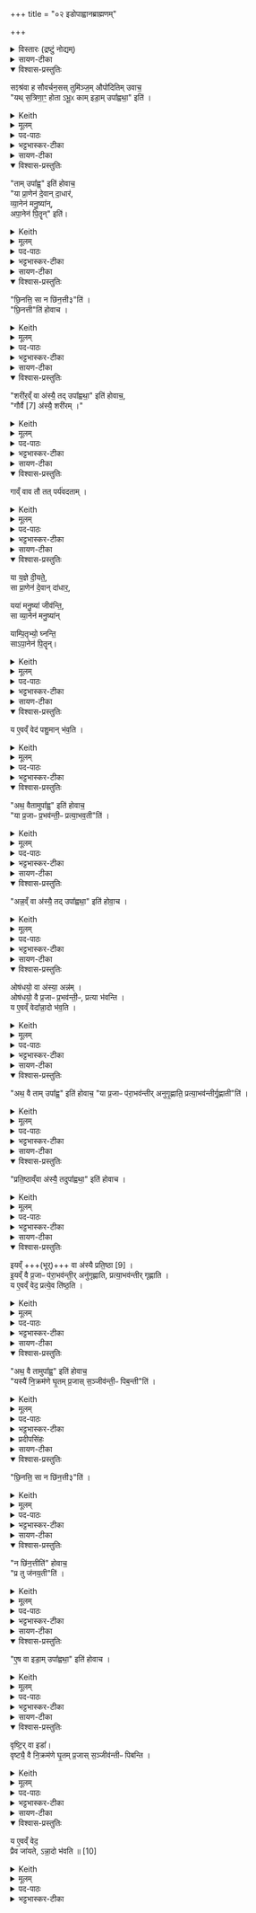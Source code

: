 +++
title = "०२ इडोपाह्वानब्राह्मणम्"

+++
<details><summary>विस्तारः (द्रष्टुं नोद्यम्)</summary>

(इडोपाह्वानब्राह्मणम् ) सꣵश्रव-स्तुमिञ्जयोः प्रश्नोत्तराभ्याम् इडाप्रशंसा  

प्रजापतिर्ऋषिः
</details>

<details><summary>सायण-टीका</summary>

इडाद्यनुमन्त्रणमन्त्राः प्रथमे व्याख्याताः। तामिडां द्वितीये द्वयोर्मुन्योः प्रश्नोत्तराभ्यां प्रशंसति। तत्र प्रश्नमवतारयति-  
**सꣳश्रवा इति।**
</details>

<details open><summary>विश्वास-प्रस्तुतिः</summary>

सꣵश्र॑वा ह सौवर्चन॒सस् तुमि॑ञ्ज॒म् औपो॑दितिम् उवाच॒  
"यथ् स॒त्रिणा॒ꣳ॒ होता ऽभू॒ᳵ काम् इडा॒म् उपा᳚ह्वथा॒" इति॑ ।
</details>
<details><summary>Keith</summary>

Samśravas Sauvarcanasa said to Tumiñja Aupoditi:  
'When thou hast been a Hotr of Sattrins, what Ida hast thou invoked?'
</details>
<details><summary>मूलम्</summary>

सꣵश्र॑वा ह सौवर्चन॒सस्तुमि॑ञ्ज॒मौपो॑दितिमुवाच॒   
यथ्स॒त्रिणा॒ꣳ॒ होताऽभू॒ᳵ कामिडा॒मुपा᳚ह्वथा॒ इति॑ ।
</details>

<details><summary>पद-पाठः</summary>

सꣴश्र॑वा॒ इति॒ सम्-श्र॒वाः॒ । ह॒ । सौ॒व॒र्च॒न॒सः । तुमि॑ञ्जम् । औपो॑दिति॒मित्यौप॑-उ॒दि॒ति॒म् । उ॒वा॒च॒ । 
यत् । स॒त्त्रिणा᳚म् । होता᳚ । अ॒भूः॒ । काम् । इडा᳚म् । उपेति॑ । अ॒ह्व॒थाः॒ । इति॑ । 
</details>

<details><summary>भट्टभास्कर-टीका</summary>

1संश्रवा इत्यादि प्रासङ्गिकं हौत्रम् । सुवर्चनसोपत्यं संश्रवा नाम उपोदितस्यापत्यं तुमिञ्जन्नामोवाच ।  


यदित्यादि । **यत्** यदा । उपाह्वथाः - 'निसमुपविभ्यो ह्वः' इत्यात्मनेपदम्, 'लिपि सिचि ह्वश्च' इत्यङ् ।  
</details>

<details><summary>सायण-टीका</summary>

संश्रवा इत्यृषेर्नामधेयम्। स च सुवर्चनसः पुत्रः। तुमिञ्ज इत्यृष्यन्तरस्य नामधेयम्। स चोपोदितस्य पुत्रः।  
संश्रवसः प्रश्नं दर्शयति- **यत्सत्रिणामिति।** यद् यदा, तदेत्यध्याहारः। **कां** किंगुणकाम्।  
</details>

<details open><summary>विश्वास-प्रस्तुतिः</summary>

"ताम् उपा᳚ह्व॒" इति॑ होवाच॒  
"या प्रा॒णेन॑ दे॒वान् दा॒धार॑,  
व्या॒नेन॑ मनु॒ष्या॑न्,  
अपा॒नेन॑ पि॒तॄन्" इति॑।  
</details>
<details><summary>Keith</summary>

'Her I have invoked', he said, 'who supports the gods by her expiration, men by her cross-breathing, and the Pitrs by her inspiration.' 
</details>
<details><summary>मूलम्</summary>

तामुपा᳚ह्व॒ इति॑ होवाच॒ या प्रा॒णेन॑ दे॒वान्दा॒धार॑ व्या॒नेन॑ मनु॒ष्या॑नपा॒नेन॑ पि॒तॄनिति॑। 
</details>

<details><summary>पद-पाठः</summary>

ताम् । उपेति॑ । अ॒ह्वे॒ । इति॑ । ह॒ । उ॒वा॒च॒ ।   
या । प्रा॒णेनेति॑ प्र-अ॒नेन॑ । दे॒वान् । दा॒धार॑ ।   
व्या॒नेनेति॑ वि-अ॒नेन॑ । म॒नु॒ष्या॑न् ।   
अ॒पा॒नेनेत्य॑प-अ॒नेन॑ । पि॒तृन् । इति॑ ।
</details>

<details><summary>भट्टभास्कर-टीका</summary>

एवं संश्रवसा पृष्टे तामित्युत्तरमुवाच तुमिञ्जः । **येत्यादि ।**  
या प्राणेन उत्तमवृत्त्या दक्षिणात्वेन देवान्धारयति, व्यानेन मध्यमवृत्त्या मनुष्योपजीव्यत्वेन मनुष्यान् धारयति, अपानेनाधमवृत्त्या मरणेन पितॄन्धारयति, तादृशीमहमुपाह्वे, सन्ध्या [सेयं] अन्या वास्त्विति ॥
</details>

<details><summary>सायण-टीका</summary>

तामुपाह्व इति। प्राणादिवृत्तिभिरिडाया देवादिधारणमुत्तरत्र स्पष्टी करिष्यते। तां देवादिधारणगुणकामिडामुपहूतवानस्मि।  
</details>

<details open><summary>विश्वास-प्रस्तुतिः</summary>

"छि॒नत्ति॒ सा न छि॑न॒त्ती३"ति॑ ।   
"छि॒नत्ती"ति॑ होवाच ।  
</details>

<details><summary>Keith</summary>

'Does she divide, or does she not divide' (he asked). 'She divides', he replied.
</details>
<details><summary>मूलम्</summary>

छि॒नत्ति॒ सा न छि॑न॒त्ती३ति॑ ।   
"छि॒नत्ती"ति॑ होवाच ।
</details>

<details><summary>पद-पाठः</summary>

छि॒नत्ति॑ । सा । न । छि॒न॒त्ती(३) । इति॑ ।  
छि॒नत्ति॑ । इति॑ । ह॒ । उ॒वा॒च॒ । 
</details>

<details><summary>भट्टभास्कर-टीका</summary>

2अथ संश्रवाः - छिनत्तीत्यादिकम् । प्रतिग्रहादिषु प्रजा अनर्थेन योजयति उत नेति । प्रश्नान्ते प्लुतः । छान्दसं तिङ उदात्तत्वम्, विश्वजनादित्वात्तुगभावः ।  

अथ छिनत्तीत्युवाच तुमिञ्जः । समानवाक्ये पदात्परत्वाभावान्न निहन्यते ।सर्वस्य श्रुतस्य पाक्षिकत्वादाख्यातलक्षणप्लुताभावः ॥
</details>

<details><summary>सायण-टीका</summary>

पुनः प्रश्नं दर्शयति- **छिनत्तीति।** त्वयोपहूता सेयमिडा गोरूपा सती दक्षिणात्वेन प्रतिग्रहीतॄन्किं छिनत्ति प्रतिग्रहदोषेण विनाशयत्यथवा न च्छिनत्तीति विचारार्थः लुप्तः।  
उत्तरं दर्शयति - **छिन्नत्तीति।** 
</details>

<details open><summary>विश्वास-प्रस्तुतिः</summary>

"शरी॑र॒व्ँ वा अ॑स्यै॒ तद् उपा᳚ह्वथा॒" इति॑ होवाच॒,  
"गौर्वै [7] अ॑स्यै॒ शरी॑रम् ।"  
</details>
<details><summary>Keith</summary>

'Her body then hast thou invoked', he said. Her body is the cow [1]; 
</details>
<details><summary>मूलम्</summary>

"शरी॑र॒व्ँ वा अ॑स्यै॒ तद् उपा᳚ह्वथा॒" इति॑ होवाच॒,  
"गौर्वै [7] अ॑स्यै॒ शरी॑रम् ।"
</details>

<details><summary>पद-पाठः</summary>

शरी॑रम् । वै । अ॒स्यै॒ । तत् । उपेति॑ । अ॒ह्व॒थाः॒ । इति॑ । ह॒ । उ॒वा॒च॒ ।   
गौः । वै । अ॒स्यै॒ । शरी॑रम् । 
</details>

<details><summary>भट्टभास्कर-टीका</summary>

3संश्रवा उवाच - **शरीरमित्यादि ॥** किं पुनस्तच्छरीरमित्याकाङ्क्षायां गौर्वा इत्यादि वेदात्मा वदति गोरूपा इडा भवतीति ।  
</details>

<details><summary>सायण-टीका</summary>

एवं तर्हि नेवं मुख्येडेति प्रश्नवादिनोक्तं दूषणं दर्शयति- **शरीरमिति।**  
अस्या इडादेवतायाः शरीरमेव त्वयोपहूतं न तु सा देवता।  

इदानीमाख्यायिकातोऽपसृत्य श्रुतिः स्वयमेवाऽऽह-  
**गौर्वा इति।**  गौरेवास्या इडायाः शरीरम्। एतच्च मानवी घृतपदी मैत्रावरुणीत्येतस्य हौत्रस्येडोपाह्वानमन्त्रस्य ब्राह्मणे मनुः पृथिव्या इत्याद्यनुवाके प्रसिद्धम्।
</details>

<details open><summary>विश्वास-प्रस्तुतिः</summary>

गाव्ँ वाव तौ तत् पर्य॑वदताम् ।  
</details>
<details><summary>Keith</summary>

of the cow were they two talking. 
</details>
<details><summary>मूलम्</summary>

गाव्ँवाव तौ तत्पर्य॑वदताम् ।  
</details>

<details><summary>पद-पाठः</summary>

गाम् । वाव । तौ । तत् । परीति॑ । अ॒व॒द॒ता॒म् । 
</details>

<details><summary>भट्टभास्कर-टीका</summary>

अथ सः असहमान इवाह - **गामित्यादि ।** तत् तदानीं तौ संश्रवस्तुमिञ्जौ एवं गां पर्यवदताम्, अन्यप्रारब्धमन्यत्फलितमिच्छति वेतृ [त्फलितमित्यतिवक्तृ] त्वाभ्युपगमां निन्दा ॥
</details>

<details><summary>सायण-टीका</summary>

अत इडायाः शरीरभूतां गामेव ज्ञातवन्तौ तदानीं छिनत्तीत्येतादृशाभ्यां प्रश्नोत्तराभ्यामनिन्दताम्।  
</details>

<details open><summary>विश्वास-प्रस्तुतिः</summary>

या य॒ज्ञे दी॒यते॒,  
सा प्रा॒णेन॑ दे॒वान् दा॑धार॒,  

यया॑ मनु॒ष्या॑ जीव॑न्ति॒,  
सा व्या॒नेन॑ मनु॒ष्या॑न्  

याम्पि॒तृभ्यो॒ घ्नन्ति॒  
साऽपा॒नेन॑ पि॒तॄन्। 
</details>
<details><summary>Keith</summary>

She who is given in the sacrifice supports the gods with her expiration;  
she by whom men live (supports) men by her cross-breathing;  
she whom they slay for the Fathers (supports) the Fathers by her inspiration;
</details>
<details><summary>मूलम्</summary>

या य॒ज्ञे दी॒यते॒ सा प्रा॒णेन॑ दे॒वान्दा॑धार॒   
यया॑ मनु॒ष्या॑ जीव॑न्ति॒ सा व्या॒नेन॑ मनु॒ष्या॑न्  
याम्पि॒तृभ्यो॒ घ्नन्ति॒ साऽपा॒नेन॑ पि॒तॄन्
</details>

<details><summary>पद-पाठः</summary>

या । य॒ज्ञे । दी॒यते᳚ । सा । प्रा॒णेनेति॑ प्र-अ॒नेन॑ । दे॒वान् । दा॒धा॒र॒ ।   
यया᳚ । म॒नु॒ष्याः᳚ । जीव॑न्ति । सा । व्या॒नेनेति॑ वि-अ॒नेन॑ । म॒नु॒ष्या॑न् ।   
याम् । पि॒तृभ्य॒ इति॑ पि॒तृ-भ्यः॒ । घ्नन्ति॑ । सा । अ॒पा॒नेनेत्य॑प-अ॒नेन॑ । पि॒तृन् ।
</details>

<details><summary>भट्टभास्कर-टीका</summary>

4अथ यदुक्तं संश्रवसा अस्याश्शरीरं त्वमुपाह्वथा इति तत्समर्थनार्थं प्राणादिवृत्तिभिर्देवादीनां धारकत्वं वेदात्मैव गौराह – **या यज्ञ इत्यादि ॥** तस्मात्सम्यगभिहितं संश्रवसेति ।  
</details>

<details><summary>सायण-टीका</summary>

इदानीं देवादिधारणं स्पष्टी करोति-  **या यज्ञ इति।** यज्ञे दक्षिणारूपेण दत्तया गवा देवास्तूष्णीमेव तुष्यन्ति न तु तां दुहन्ति नापि घ्नन्ति। अतः **प्राणेन** प्रकृष्टचेष्टयोत्तमया वृत्त्या देवान्धारयति। मनुष्यास्तु गां दुग्ध्वा जीवन्ति, तदा नात्यन्तमहानि। क्षीरस्य हीनत्वात्। नाप्यत्यन्तं हानिः। शरीरस्य वधाभावात्। अतः प्राणापानमध्यवर्तिन्या व्यानसमानया मध्यमवृत्त्या मनुष्यान्धारयति। अष्टकाश्राद्धे गां पितृभ्यो घ्नन्ति।   
तथा चाऽऽपस्तम्बः —  
“श्वोभूते दर्भेण गामुपाकरोति पितृभ्यस्त्वा जुष्टामुपाकरोमि” इति। सेयं गौरपानेनाधमवृत्त्या मारणरूपया पितॄन्धारयति।  
</details>

<details open><summary>विश्वास-प्रस्तुतिः</summary>

य ए॒वव्ँ वेद॑ पशु॒मान् भ॑व॒ति ।  
</details>
<details><summary>Keith</summary>

 he who knows thus becomes rich in cattle. 
</details>
<details><summary>मूलम्</summary>

य ए॒वव्ँवेद॑ पशु॒मान्भ॑व॒ति ।  
</details>
<details><summary>पद-पाठः</summary>

यः । ए॒वम् । वेद॑ । प॒शु॒मानिति॑ पशु-मान् । भ॒व॒ति॒ । 
</details>

<details><summary>भट्टभास्कर-टीका</summary>

य एवमित्यादि । गतम् ॥
</details>


<details open><summary>विश्वास-प्रस्तुतिः</summary>

"अथ॒ वैतामुपा᳚ह्व॒" इति॑ होवाच॒  
"या प्र॒जाᳶ प्र॒भव॑न्ती॒ᳶ प्रत्या॒भव॒ती"ति॑ ।
</details>
<details><summary>Keith</summary>

'Her too I have invoked', he said, 'who is available to people as they increase.' 
</details>
<details><summary>मूलम्</summary>

अथ॒ वैतामुपा᳚ह्व॒ इति॑ होवाच॒  
या प्र॒जाᳶ प्र॒भव॑न्ती॒ᳶ प्रत्या॒भव॒तीति॑ । 
</details>

<details><summary>पद-पाठः</summary>

अथ॑ । वै । ताम् । उपेति॑ । अ॒ह्वे॒ । इति॑ । ह॒ । उ॒वा॒च॒ ।   
या । प्र॒जा इति॑ प्र-जाः । प्र॒भव॑न्ती॒रिति॑ प्र-भव॑न्तीः । प्रतीति॑ । आ॒भव॒तीत्या᳚-भव॑ति । इति॑ । 
</details>

<details><summary>भट्टभास्कर-टीका</summary>

5अथ तुमिञ्ज उवाच - **अथ वैतामित्यादि ॥**

लक्षणं चाचष्टे - **येत्यादि ।** या प्रभवन्तीः प्रभुत्ववतीः प्रजाः प्रत्याभवति प्रत्यक्षाभिमुख्येन भजति ॥
</details>

<details><summary>सायण-टीका</summary>

उक्तस्य देवादिधारणस्य वेदनं प्रशंसति-  
अथ तुमिञ्जः स्वेनोपहूताया इडाया मुख्यत्वं संपादयितुं गुणान्तरेणेडां विशिनष्टीति दर्शयति-  **अथ वेति।** 
पक्षान्तरद्योतनायाथ वा इति पदद्वयम्। येयमिडा प्रभुत्वोपेताः प्रजाः प्रत्याभिमुख्येन वर्तते तादृशीमिडामुपहूतवानस्मि।  
</details>

<details open><summary>विश्वास-प्रस्तुतिः</summary>

"अन्न॒व्ँ वा अ॑स्यै॒ तद् उपा᳚ह्वथा॒" इति॑ होवा॒च ।  
</details>
<details><summary>Keith</summary>

'Her food then [2] hast thou invoked', he replied. 
</details>
<details><summary>मूलम्</summary>

अन्न॒व्ँवा अ॑स्यै॒ तद् उपा᳚ह्वथा॒ इति॑ होवा॒च ।  
</details>

<details><summary>पद-पाठः</summary>

अन्न᳚म् । वै । अ॒स्यै॒ । तत् । उपेति॑ । अ॒ह्व॒थाः॒ । इति॑ । ह॒ । उ॒वा॒च॒ । 
</details>

<details><summary>भट्टभास्कर-टीका</summary>

6अथ संश्रवा उवाच - अन्नमित्यादि ॥
</details>

<details><summary>सायण-टीका</summary>

संश्रवा एतस्या अपीडाया मुख्यत्वं वारयतीति दर्शयति-  **अन्नं वा इति।**   
अस्या इडायाः संबन्धि यदन्नं तदेवोपहूतवानसि न तु मुख्यामिडाम्। 
</details>

<details open><summary>विश्वास-प्रस्तुतिः</summary>

ओष॑धयो॒ वा अ॑स्या॒ अन्न॑म् ।   
ओष॑धयो॒ वै प्र॒जाᳶ प्र॒भव॑न्ती॒ᳶ, प्रत्या भ॑वन्ति ।   
य ए॒वव्ँ वेदा᳚न्ना॒दो भ॑व॒ति ।   
</details>
<details><summary>Keith</summary>

This food is plants, plants are available to people as they increase;  
he who knows thus becomes an eater of food.
</details>
<details><summary>मूलम्</summary>

ओष॑धयो॒ वा अ॑स्या॒ अन्न॑म् ।   
ओष॑धयो॒ वै प्र॒जाᳶ प्र॒भव॑न्ती॒ᳶ प्रत्या भ॑वन्ति ।   
य ए॒वव्ँवेदा᳚न्ना॒दो भ॑व॒ति ।   
</details>

<details><summary>पद-पाठः</summary>

ओष॑धयः । वै । अ॒स्याः॒ । अन्न᳚म् ।   
ओष॑धयः । वै । प्र॒जा इति॑ प्र-जाः । प्र॒भव॑न्ती॒रिति॑ प्र-भव॑न्तीः । प्रति॑ । एति॑ । भ॒व॒न्ति॒ ।  
यः । ए॒वम् । वेद॑ । अ॒न्ना॒द इत्य॑न्न-अ॒दः । भ॒व॒ति॒ । 
</details>

<details><summary>भट्टभास्कर-टीका</summary>

तत्समर्थयते वेदात्मा पुरुषः - **ओषधय इत्यादि ।** अस्या 'गोरन्नमोषधयः, ताभिः प्रजाः प्रभवन्त्यो भवन्तीति ॥
</details>

<details><summary>सायण-टीका</summary>

तदेतद्वेद उपपादयति-  **ओषधय इति।** ओषधीनां गवामन्नत्वं प्रसिद्धम्। प्रभुत्वोपेतानां च प्रजानां गृहेषु बहुजनभोजनाय व्रीह्याद्योषधय आगत्य वर्तन्ते।  
एतद्वेदनं प्रशंसति - **य एवमिति।** 
</details>

<details open><summary>विश्वास-प्रस्तुतिः</summary>

"अथ॒ वै ताम् उपा᳚ह्व॒" इति॑ होवाच॒
"या प्र॒जाᳶ प॑रा॒भव॑न्तीर् अनुगृ॒ह्णाति॒ प्रत्या॒भव॑न्तीर्गृ॒ह्णाती"ति॑ ।
</details>
<details><summary>Keith</summary>

'Her too I have invoked', he said,  
'who supports people in distress and succours them as they improve.' 
</details>
<details><summary>मूलम्</summary>

अथ॒ वै तामुपा᳚ह्व॒ इति॑ होवाच॒
या प्र॒जाᳶ प॑रा॒भव॑न्तीरनुगृ॒ह्णाति॒ प्रत्या॒भव॑न्तीर्गृ॒ह्णातीति॑ ।   
</details>

<details><summary>पद-पाठः</summary>

अथ॑ । वै । ताम् । उपेति॑ । अ॒ह्वे॒ । इति॑ । ह॒ । उ॒वा॒च॒ ।   
या । प्र॒जा इति॑ प्र-जाः । प॒रा॒भव॑न्ती॒रिति॑ परा-भव॑न्तीः । अ॒नु॒गृ॒ह्णातीत्य॑नु-गृ॒ह्णाति॑ ।   
प्रतीति॑ । आ॒भव॑न्ती॒रित्या᳚-भव॑न्तीः । गृ॒ह्णाति॑ । इति॑ । 
</details>


<details><summary>भट्टभास्कर-टीका</summary>

7पुनरपि तुमिञ्ज उवाच - अथेति ॥

लक्षणं च ब्रूते - **येत्यादि ।** या पराभवन्तीः विद्यमानाः प्रजाः अनुगृह्णाति पुष्ट्यादिप्रदानेन धारयति ।  

प्रत्याभवन्तीः आत्मानं भजमानाः प्रजाः गृह्णाति प्रतिष्ठिताः करोतीति ॥
</details>

<details><summary>सायण-टीका</summary>

पुनरपि तुमिञ्जस्य गुणान्तरोक्तिमिडाया मुख्यत्वसंपादिकामुदाहरति-  
**अथवा इति।**   
येयमिडा व्याध्यादिभिः पराभूयमानाः प्रजाः स्वस्यामवस्थाप्यानुगृह्णाति, पराभूयमानाः प्रजास्तत्तदपेक्षितस्थानप्रदानेन स्वीकरोति।  
</details>

<details open><summary>विश्वास-प्रस्तुतिः</summary>

"प्रति॒ष्ठाव्ँवा अ॑स्यै॒ तदुपा᳚ह्वथा॒" इति॑ होवाच ।  
</details>
<details><summary>Keith</summary>

Her support then hast thou invoked', he replied. 
</details>
<details><summary>मूलम्</summary>

प्रति॒ष्ठाव्ँवा अ॑स्यै॒ तदुपा᳚ह्वथा॒ इति॑ होवाच ।  
</details>

<details><summary>पद-पाठः</summary>

प्र॒ति॒ष्ठामिति॑ प्रति-स्थाम् । वै । अ॒स्यै॒ । तत् । उपेति॑ । अ॒ह्व॒थाः॒ । इति॑ । ह॒ । उ॒वा॒च॒ ।
</details>

<details><summary>भट्टभास्कर-टीका</summary>

8अथ संश्रवा उवाच - **प्रतिष्ठामित्यादि ॥**
</details>

<details><summary>सायण-टीका</summary>

अस्या अपीडाया मुख्यत्वनिराकरणोक्तिं दर्शयति-  **प्रतिष्ठामिति।** प्रतितिष्ठत्यस्यामिडा गोरूपेति प्रतिष्ठा भूमिस्तामेवोपहूतवानसि न मुख्यामिडाम्।  
</details>

<details open><summary>विश्वास-प्रस्तुतिः</summary>

इयव्ँ +++(भूर्)+++ वा अ॑स्यै प्रति॒ष्ठा [9] ।  
इ॒यव्ँ वै प्र॒जाᳶ प॑रा॒भव॑न्ती॒र् अनु॑गृह्णाति, प्रत्या॒भव॑न्तीर् गृह्णाति ।  
य ए॒वव्ँ वेद॒ प्रत्ये॒व ति॑ष्ठ॒ति ।  
</details>
<details><summary>Keith</summary>

Her support is this (earth) [3],  
this (earth) supports people in distress  
and succours them as they improve;  
he who knows thus finds support. 
</details>
<details><summary>मूलम्</summary>

इयव्ँवा अ॑स्यै प्रति॒ष्ठा [9] ।  
इ॒यव्ँवै प्र॒जाᳶ प॑रा॒भव॑न्ती॒रनु॑गृह्णाति प्रत्या॒भव॑न्तीर्गृह्णाति ।  
य ए॒वव्ँवेद॒ प्रत्ये॒व ति॑ष्ठ॒ति ।  
</details>

<details><summary>पद-पाठः</summary>

इ॒यम् । वै । अ॒स्यै॒ । प्र॒ति॒ष्ठेति॑ प्रति-स्था ।  

इ॒यम् । वै । प्र॒जा इति॑ प्र-जाः । प॒रा॒भव॑न्ती॒रिति॑ परा-भव॑न्तीः । अन्विति॑ । गृ॒ह्णा॒ति॒ । प्रतीति॑ । आ॒भव॑न्ती॒रित्या᳚-भव॑न्तीः । गृ॒ह्णा॒ति॒ ।   

यः । ए॒वम् । वेद॑ । प्रतीति॑ । ए॒व । ति॒ष्ठ॒ति॒ । 
</details>

<details><summary>भट्टभास्कर-टीका</summary>

तदुपपादयति वेदात्मा - इयमित्यादि ॥
</details>

<details><summary>सायण-टीका</summary>

तदेतद्वेद उपपादयति- **इयं वा इति।**  

वेदनं प्रशंसति- **य एवमिति।** 
</details>

<details open><summary>विश्वास-प्रस्तुतिः</summary>

"अथ॒ वै तामुपा᳚ह्व॒" इति॑ होवाच॒  
"यस्यै॑ नि॒क्रम॑णे घृ॒तम् प्र॒जास् स॒ञ्जीव॑न्ती॒ᳶ पिब॒न्ती"ति॑ ।  
</details>
<details><summary>Keith</summary>

'Her too I have invoked', he said, 'in whose step people drink the ghee they live upon.' 
</details>
<details><summary>मूलम्</summary>

अथ॒ वै तामुपा᳚ह्व॒ इति॑ होवाच॒   
यस्यै॑ नि॒क्रम॑णे घृ॒तम्प्र॒जास्स॒ञ्जीव॑न्ती॒ᳶ पिब॒न्तीति॑ ।  
</details>

<details><summary>पद-पाठः</summary>

अथ॑ । वै । ताम् । उपेति॑ । अ॒ह्वे॒ । इति॑ । ह॒ । उ॒वा॒च॒ ।  

यस्यै᳚ । नि॒क्रम॑ण॒ इति॑ नि-क्रम॑णे । घृ॒तम् । प्र॒जा इति॑ प्र-जाः । स॒ञ्जीव॑न्ती॒रिति॑ सम्-जीव॑न्तीः । पिब॑न्ति । इति॑ ।
</details>


<details><summary>भट्टभास्कर-टीका</summary>

9अथ तुमिञ्ज उवाच - **अथेति ॥** 
लक्षणं चाभिधत्ते - यस्या इत्यादि । यस्या निक्रमणे न्यक्पतने सर्वाः प्रजास्सञ्जीवन्त्यः घृतमुदकं पिबन्ति ।   
ब्राह्मणान्तरं च भवति 'सा यत्र यत्र न्यक्रामत्ततो घृतमपीड्यत' इति ॥
</details>

<details><summary>प्रदीपसिंहः</summary>

 लक्षणं चाभिधत्ते - यस्य इत्यादि । अत्र यस्य इति टङ्कितम् । यस्या इति साधु
</details>


<details><summary>सायण-टीका</summary>

मुख्यत्वसंपादनाय गुणान्तरोक्तिं दर्शयति- **अथ वा इति।**  
यस्या वृष्टिरूपाया इडाया निष्क्रमणे न्यग्भावेन पतने सति यद्घृतं क्षरदुदकं तज्जीवनार्थिन्यः प्रजा उपजीवन्ति तादृशीमिडामुपहूतवानस्मि।  
</details>

<details open><summary>विश्वास-प्रस्तुतिः</summary>

"छि॒नत्ति॒ सा न छि॑न॒त्ती३"ति॑ ।  
</details>
<details><summary>Keith</summary>

'Does she divide, or does she not divide?' (he asked). 
</details>
<details><summary>मूलम्</summary>

"छि॒नत्ति॒ सा न छि॑न॒त्ती३"ति॑ ।  
</details>
<details><summary>पद-पाठः</summary>

छि॒नत्ति॑ । सा । न । छि॒न॒त्ती(३) । इति॑ । 
</details>

<details><summary>भट्टभास्कर-टीका</summary>

10अथ संश्रवा उवाच - छिनत्तीत्यादि ॥ व्याख्यातम् ॥
</details>

<details><summary>सायण-टीका</summary>

संश्रवा अस्यामिडायां पूर्ववद्दोषाभावौ पृच्छति-  **छिनत्तीति।**
</details>

<details open><summary>विश्वास-प्रस्तुतिः</summary>

"न छि॑न॒त्तीति॑" होवाच॒  
"प्र तु ज॑नय॒ती"ति॑ ।  
</details>
<details><summary>Keith</summary>

'She does not divide', he said, 'but she propagates.' 
</details>
<details><summary>मूलम्</summary>

न छि॑न॒त्तीति॑ होवाच ।  
प्र तु ज॑नय॒तीति॑ ।  
</details>

<details><summary>पद-पाठः</summary>

न । छि॒न॒त्ति॒ । इति॑ । ह॒ । उ॒वा॒च॒ । प्रेति॑ । तु । ज॒न॒य॒ति॒ । इति॑ । 
</details>

<details><summary>भट्टभास्कर-टीका</summary>

11अथ तुमिञ्जः प्रत्युवाच - न छिनत्ति, अपितु प्रजनयत्येव प्रजा इति ॥
</details>

<details><summary>सायण-टीका</summary>

वृष्टेर्गवान्नभूमीनामिव प्रतिग्राह्यद्रव्यत्वाभावात्तुमिञ्जस्य प्रतिग्राह्यदोषाभावोक्तिं गुणान्तरोक्तिं च दर्शयति-  
न छिनत्तीति। वृष्टिरूपेयमिडा कमपि पुरुषं न च्छिनत्ति न दूषयति किंतु प्रकर्षेण सस्यादिकं जनयति।  
</details>

<details open><summary>विश्वास-प्रस्तुतिः</summary>

"ए॒ष वा इडा॒म् उपा᳚ह्वथा॒" इति॑ होवाच ।  
</details>
<details><summary>Keith</summary>

'Indeed hast thou invoked the Ida herself ', he replied. 
</details>
<details><summary>मूलम्</summary>

ए॒ष वा इडा॒मुपा᳚ह्वथा॒ इति॑ होवाच ।  
</details>

<details><summary>पद-पाठः</summary>

ए॒षः । वै । इडा᳚म् । उपेति॑ । अ॒ह्व॒थाः॒ । इति॑ । ह॒ । उ॒वा॒च॒ ।
</details>

<details><summary>भट्टभास्कर-टीका</summary>

12अथ संश्रवा उवाच - **एष वा इडामित्यादि**॥ एष त्वमिडामुपह्वथाः यस्त्वं घृतपदीमह्वथा इति ।  
</details>

<details><summary>सायण-टीका</summary>

एष वा इति। एष वृष्टिरूपेडावादी त्वमेव मुख्यामिडामुपहूतवानसि।  
</details>

<details open><summary>विश्वास-प्रस्तुतिः</summary>

वृष्टि॒र् वा इडा᳚।  
वृष्ट्यै॒ वै नि॒क्रम॑णे घृ॒तम् प्र॒जास् स॒ञ्जीव॑न्तीᳶ पिबन्ति ।  
</details>
<details><summary>Keith</summary>

The Ida is rain; in the step of rain people drink the ghee they live upon; 
</details>
<details><summary>मूलम्</summary>

वृष्टि॒र्वा इडा᳚।  
वृष्ट्यै॒ वै नि॒क्रम॑णे घृ॒तम्प्र॒जास्स॒ञ्जीव॑न्तीᳶ पिबन्ति ।  
</details>

<details><summary>पद-पाठः</summary>

वृष्टिः॑ । वै । इडा᳚ ।   
वृष्ट्यै᳚ । वै । नि॒क्रम॑ण॒ इति॑ नि-क्रम॑णे । घृ॒तम् । प्र॒जा इति॑ प्र-जाः । स॒ञ्जीव॑न्ती॒रिति॑ सम्-जीव॑न्तीः । पि॒ब॒न्ति॒ ।   

</details>

<details><summary>भट्टभास्कर-टीका</summary>

तदेतत्समर्थयते वेदात्मा - **वृष्टिर्वा इत्यादि ।** तत्साधनत्वात्ताच्छब्द्यम् ।  
</details>

<details><summary>सायण-टीका</summary>

एतस्यामुक्तायामिडायां पूर्वोक्तलक्षणं वेदो दर्शयति-  
**वृष्ठिर्वा इति।** 
तदेवमस्मिन्ननुवाके सर्वप्राण्युपकारिभिर्गवान्नभूमिवृष्टिरूपैरियमिडा प्रशस्ता॥   

इति श्रीमत्सायणाचार्यविरचिते माधवीये वेदार्थप्रकाशे कृष्णयजुर्वेदीय-तैत्तिरीयसंहिताभाष्ये प्रथमकाण्डे सप्तमप्रपाठके  
द्वितीयोऽनुवाकः॥२॥
</details>

<details open><summary>विश्वास-प्रस्तुतिः</summary>

य ए॒वव्ँ वेद॒   
प्रैव जा॑यते, ऽन्ना॒दो भ॑वति ॥ [10]
</details>
<details><summary>Keith</summary>

he who knows thus is propagated with offspring; he becomes an eater of food.
</details>
<details><summary>मूलम्</summary>

य ए॒वव्ँवेद॒  । 
प्रैव जा॑यतेऽन्ना॒दो भ॑वति ॥ [10]
</details>

<details><summary>पद-पाठः</summary>

यः । ए॒वम् । वेद॑ ।   
प्रेति॑ । ए॒व । जा॒य॒ते॒ ।   
अ॒न्ना॒द इत्य॑न्न-अ॒दः । भ॒व॒ति॒ ॥
</details>

<details><summary>भट्टभास्कर-टीका</summary>

एवं वेदिता होता प्रकरणाद्वा यजमानः वृष्टिलाभेन प्रजावान् भवति अन्नस्य चात्ता ॥

इति सप्तमे द्वितीयोनुवाकः ॥  


</details>
